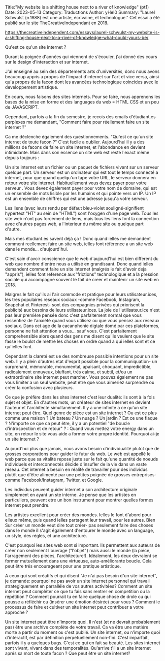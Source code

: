 Title:"My website is a shifting house next to a river of knowledge" (pt1)
Date: 2023-05-13
Category: Traductions
Author: yHel0
Summary: "Laurel Schwulst (n.1988) est une artiste, écrivaine, et technologue." Cet essai a été publié sur le site TheCreativeIndependant en 2018.

<https://thecreativeindependent.com/essays/laurel-schwulst-my-website-is-a-shifting-house-next-to-a-river-of-knowledge-what-could-yours-be/>


Qu'est ce qu'un site internet ?

Durant la poignée d'années qui viennent de s'écouler, j'ai donné des cours sur le design d'interaction et sur internet.

J'ai enseigné au sein des départements arts d'universités, donc nous avons beaucoup appris a propos de l'impact d'internet sur l'art et vice versa, ainsi qu'a propos de la facon dont les avancées technologique coincides avec le developpement artistique.

En cours, nous faisons des sites internets. Pour se faire, nous apprenons les bases de la mise en forme et des languages du web = HTML CSS et un peu de JAVASCRIPT.

Cependant, parfois a la fin du semestre, je recois des emails d'étudiant.es perplexes me demandant, "Comment faire pour réellement faire un site internet ?"

Ca me déclenche également des questionnements. "Qu'est ce qu'un site internet de toute facon ?" C'est facile a oublier. Aujourd'hui il y a des millions de facons de faire un site internet, et l'abondance en devient intimidante. Mais dans son essence un site web est resté l'exact même depuis toujours :

Un site internet est un fichier ou un paquet de fichiers vivant sur un serveur quelque part. Un serveur est un ordinateur qui est tout le temps connecté a internet, pour que quand quelqu'un tape votre URL, le serveur donnera en retour votre site internet. Habituellement vous devez payer pour votre serveur . Vous devez également payer pour votre nom de domaine, qui est un ensemble de mots lisible par les humains et qui pointe vers un IP. Un IP est un ensemble de chiffres qui est une adresse jusqu'a votre serveur.

Les liens (avec leurs rendu par défaut bleu-violet souligné-signifient hypertext "HT" au sein de "HTML") sont l'oxygen d'une page web. Tous les site web n'ont pas forcément de liens, mais tous les liens font la connection avec d'autres pages web, a l'interieur du même site ou quelque part d'autre.

Mais mes étudiant.es savent déjà ça ! Donc quand ielles me demandent comment reellement faire un site web, ielles font référence a un site web dans le monde... d'aujourd'hui.

C'est sain d'avoir conscience que le web d'aujourd'hui est bien different du web que nombre d'entre nous a utilisé en grandissant. Donc quand ielles demandent comment faire un site internet (malgrés le fait d'avoir deja "appris"), ielles font reference aux 'frictions" technologique et a la pression sociale qui accompagne souvent le fait de creer et maintenir un site web en 2018.

Malgres le fait qu'ils ai l'air commode et pratique pour leurs utilisateur.ices, les tres populaires reseaux sociaux -comme Facebook, Instagram, Snapchat et Pinterest- sont des compagnies privées qui priorisent la publicité aux besoins de leurs utilisateur.ices. La joie de l'utilisateur.ice n'est pas leur première pensée donc c'est parfaitement normal que vous ressentiez de l'anxiété quand vous utilisez ou que vous pensez aux réseaux sociaux. Dans cet age de la cacanphonie digtale domé par ces plateformes, personne ne fait attention a vous... sauf vous. C'est parfaitement comprehensible alors quand des gens me disent qu'ils veulent que le site fasse le boulot de mettre les choses en ordre quand a qui ielles sont et ce qu'ielles font.

Cependant la clareté est ue des nombreuse possible intentions pour un site web. Il y a plein d'autres etat d'esprit possible pour la communiquation- un surprenant, mémorable, monumental, apaisant, choquant, impredictible, radicalement ennuyeux, bluffant, 
très calme, et subtil, et/ou un extraordinaire site internet peut marcher. Vous pouvez également ne pas vous limiter a un seul website, peut être que vous aimeriez surprendre ou créer la confusion avec plusieurs. 

Ce que je préfère dans les sites internet c'est leur dualité: ils sont à la fois sujet et objet. En d'autres mots, un créateur de sites internet en devient l'auteur et l'architecte simultanément. Il y a une infinité a ce qu'un site internet peut être. Quel genre de piéce est un site internet ? Ou est ce plus comme une maison ? Un bateau ? Un nuage ? Un jardin ? Est ce une flaque ? N'importe ce que ca peut être, il y a un potentiel "de boucle d'introspection et de retour" ? : Quand vous mettez votre energy dans un site, en retour le site vous aide a former votre propre identité. Pourquoi ai-je un site internet ?

Aujourd'hui plus que jamais, nous avons besoin d'individualité plutot que de grosses corporations pour guider le futur du web. Le web est appellé le web parce que sa vitalité repose juste sur le fait qu'une quantité de noeuds individuels et interconnectés décide d'insufler de la vie dans un vaste réseau. Cet internet a besoin en réalité de travailler pour des individus plutôt que d'être alimenté par une petites poignée de grosses entreprises-comme Facebook/Instagram, Twitter, et Google.

Les individus peuvent guider internet a son architecture originale simplement en ayant un ste interne. Je pense que les artistes en particuliers, peuvent etre un bon instrument pour montrer quelles formes internet peut prendre. 

Les artistes excellent pour créer des mondes. Ielles le font d'abord pour elleux même, puis quand ielles partagent leur travail, pour les autres. Bien Sur créer un monde veut dire tout créer- pas seulement faire des choses dans le monde il s'agit également d'entourer le monde avec un language, un style, des régles, et une architecture. 

C'est pourquoi les sites web sont si important. Ils permettent aux auteurs de créer non seulement l'ouvrage ("l'objet") mais aussi le monde (la piéce, l'arragement des piéces, l'architecture!). Idéalement, les deux devraient se former mutuellement dans une virtueuse, auto-améliorante boucle. Cela peut être trés encourageant pour une pratique artistique.

A ceux qui sont créatifs et qui disent "Je n'ai pas besoin d'un site internet", je demande: pourquoi ne pas avoir un site internet personnel qui travail strategiquement en parralléle de vos autres activitées? Comment un site internet peut compléter ce que tu fais sans rentrer en competition ou la répétition ? Comment pourrait tu en faire quelque chose de drole ou qui pousse a réfléchir ou (insérer une émotion désirée) pour vous ? Comment le processus de faire et cultiver un site internet peut contribuer a votre approche ?

Un site internet peut être n'importe quoi. Il n'est (et ne devrait probablement pas) être une archive complète de votre travail. Ca va être une matiére morte a partir du moment ou c'est publié. Un site internet, ou n'importe quoi d'interactif, est par définition perpetuellement non-fini. C'est imparfait, parfois il y a quelques bugs. C'est ce qui en fait sa beauté. Les sites internet sont vivant, vivant dans des temporalités. Qu'arrive t'il a un site internet aprés sa mort de toute facon ?
Que peut être un site internet?

































